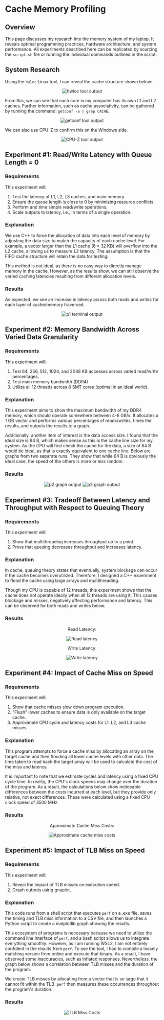
# Cache Memory Profiling

## Overview
This page discusses my research into the memory system of my laptop. It reveals optimal programming practices, hardware architecture, and system performance. All experiments described here can be replicated by sourcing the `script.sh` file or running the individual commands outlined in the script.

## System Research
Using the `hwloc` Linux tool, I can reveal the cache structure shown below:

<p align="center">
  <img src="images/hwloc.png" alt="hwloc tool output" />
</p>

From this, we can see that each core in my computer has its own L1 and L2 caches. Further information, such as cache associativity, can be gathered by running the command: `getconf -a | grep CACHE`.

<p align="center">
  <img src="images/getconf.png" alt="getconf tool output" />
</p>

We can also use CPU-Z to confirm this on the Windows side.

<p align="center">
  <img src="images/cpu_z.png" alt="CPU-Z tool output" />
</p>

## Experiment #1: Read/Write Latency with Queue Length = 0

### Requirements
This experiment will:
1. Test the latency of L1, L2, L3 caches, and main memory.
2. Ensure the queue length is close to 0 by minimizing resource conflicts.
3. Perform and time simple read/write operations.
4. Scale outputs to latency, i.e., in terms of a single operation.

### Explanation
We use C++ to force the allocation of data into each level of memory by adjusting the data size to match the capacity of each cache level. For example, a vector larger than the L1 cache (6 * 32 KB) will overflow into the L2 cache, allowing us to measure L2 latency. The assumption is that the FIFO cache structure will retain the data for testing.

This method is not ideal, as there is no easy way to directly manage memory in the cache. However, as the results show, we can still observe the varied caching latencies resulting from different allocation levels.

### Results
As expected, we see an increase in latency across both reads and writes for each layer of cache/memory traversed.

<p align="center">
  <img src="images/p1.png" alt="p1 terminal output" />
</p>

## Experiment #2: Memory Bandwidth Across Varied Data Granularity

### Requirements
This experiment will:
1. Test 64, 256, 512, 1024, and 2048 KB accesses across varied read/write percentages.
2. Test main memory bandwidth (DDR4)
3. Utilize all 12 threads across 8 SMT cores (optimal in an ideal world).

### Explanation
This experiment aims to show the maximum bandwidth of my DDR4 memory, which should operate somewhere between 4-8 GB/s. It allocates a 1 GB vector and performs various percentages of reads/writes, times the results, and outputs the results to a graph.

Additionally, another item of interest is the data access size. I found that the ideal size is 64 B, which makes sense as this is the cache line size for my system. As the CPU will first check the cache for the data, a size of 64 B would be ideal, as that is exactly equivalent to one cache line. Below are graphs from two separate runs. They show that while 64 B is obviously the ideal case, the speed of the others is more or less random.

### Results
<p align="center">
  <img src="images/p2_1.png" alt="p2 graph output" /> <img src="images/p2_2.png" alt="p2 graph output" />
</p>

## Experiment #3: Tradeoff Between Latency and Throughput with Respect to Queuing Theory

### Requirements
This experiment will:
1. Show that multithreading increases throughput up to a point.
2. Prove that queuing decreases throughput and increases latency.

### Explanation
In cache, queuing theory states that eventually, system blockage can occur if the cache becomes overutilized. Therefore, I designed a C++ experiment to flood the cache using large arrays and multithreading.

Though my CPU is capable of 12 threads, this experiment shows that the cache does not operate ideally when all 12 threads are using it. This causes blockage and misses, negatively affecting performance and latency. This can be observed for both reads and writes below.

### Results
<p align="center">
  Read Latency:
</p>
<p align="center">
  <img src="p3/read_latency_throughput.png" alt="Read latency" /> 
</p>
<p align="center">
  Write Latency:
</p>
<p align="center">
  <img src="p3/write_latency_throughput.png" alt="Write latency" />
</p>

## Experiment #4: Impact of Cache Miss on Speed

### Requirements
This experiment will:
1. Show that cache misses slow down program execution.
2. "Flush" lower caches to ensure data is only available on the target cache.
3. Approximate CPU cycle and latency costs for L1, L2, and L3 cache misses.

### Explanation
This program attempts to force a cache miss by allocating an array on the target cache and then flooding all lower cache levels with other data. The time taken to read back the target array will be used to calculate the cost of the miss and latency.

It is important to note that we estimate cycles and latency using a fixed CPU cycle time. In reality, the CPU's clock speeds may change over the duration of the program. As a result, the calculations below show noticeable differences between the costs incurred at each level, but they provide only relative, not exact differences. These were calculated using a fixed CPU clock speed of 3500 MHz.

### Results
<p align="center">
  Approximate Cache Miss Costs:
</p>
<p align="center">
  <img src="images/p4.png" alt="Approximate cache miss costs" /> 
</p>


## Experiment #5: Impact of TLB Miss on Speed

### Requirements
This experiment will:
1. Reveal the impact of TLB misses on execution speed.
2. Graph outputs using gnuplot.

### Explanation
This code runs from a shell script that executes `perf` on a .exe file, saves the timing and TLB miss information to a CSV file, and then launches a Python script to create a matplotlib graph showing the results.

This ecosystem of programs is necessary because we need to utilize the command line interface of `perf`, and a bash script allows us to integrate everything smoothly. However, as I am running WSL2, I am not entirely confident in the results from `perf`. To use the tool, I had to compile a loosely matching version from online and execute that binary. As a result, I have observed some inaccuracies, such as inflated responses. Nevertheless, the graph below shows a correlation between TLB misses and the duration of the program.

We create TLB misses by allocating from a vector that is so large that it cannot fit within the TLB. `perf` then measures these occurrences throughout the program's duration.

### Results
<p align="center">
  <img src="p5/tlb_vs_time_nonlinear.png" alt="TLB Miss Costs" /> 
</p>
